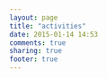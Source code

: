 ```yaml
---
layout: page
title: "activities"
date: 2015-01-14 14:53
comments: true
sharing: true
footer: true
---
```

